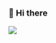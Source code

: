 ### 👋 Hi there 

<a href="https://github-readme-stats.vercel.app/api?username=tyriis&show_icons=true&theme=codeSTACKr&count_private=true">
  <img align="center" src="https://github-readme-stats.vercel.app/api?username=tyriis&show_icons=true&theme=codeSTACKr&count_private=true" />
</a>

<!--
**tyriis/tyriis** is a ✨ _special_ ✨ repository because its `README.md` (this file) appears on your GitHub profile.

Here are some ideas to get you started:

- 🔭 I’m currently working on ...
- 🌱 I’m currently learning ...
- 👯 I’m looking to collaborate on ...
- 🤔 I’m looking for help with ...
- 💬 Ask me about ...
- 📫 How to reach me: ...
- 😄 Pronouns: ...
- ⚡ Fun fact: ...
-->
